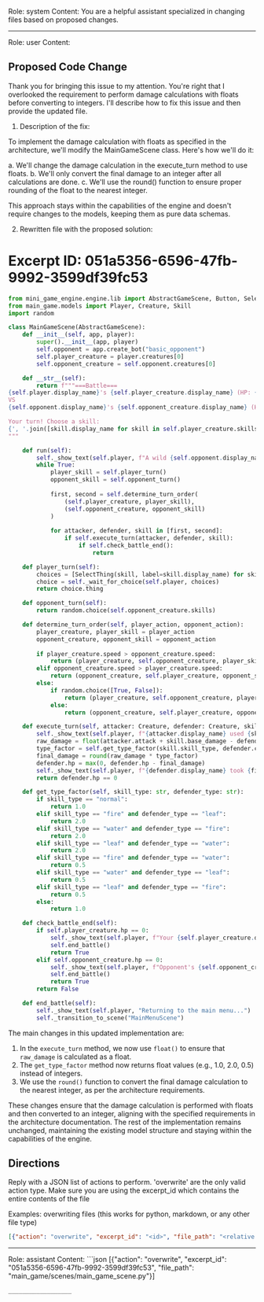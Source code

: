 Role: system
Content: You are a helpful assistant specialized in changing files based on proposed changes.
__________________
Role: user
Content: 
## Proposed Code Change
Thank you for bringing this issue to my attention. You're right that I overlooked the requirement to perform damage calculations with floats before converting to integers. I'll describe how to fix this issue and then provide the updated file.

1. Description of the fix:

To implement the damage calculation with floats as specified in the architecture, we'll modify the MainGameScene class. Here's how we'll do it:

a. We'll change the damage calculation in the execute_turn method to use floats.
b. We'll only convert the final damage to an integer after all calculations are done.
c. We'll use the round() function to ensure proper rounding of the float to the nearest integer.

This approach stays within the capabilities of the engine and doesn't require changes to the models, keeping them as pure data schemas.

2. Rewritten file with the proposed solution:

# Excerpt ID: 051a5356-6596-47fb-9992-3599df39fc53
```python main_game/scenes/main_game_scene.py
from mini_game_engine.engine.lib import AbstractGameScene, Button, SelectThing
from main_game.models import Player, Creature, Skill
import random

class MainGameScene(AbstractGameScene):
    def __init__(self, app, player):
        super().__init__(app, player)
        self.opponent = app.create_bot("basic_opponent")
        self.player_creature = player.creatures[0]
        self.opponent_creature = self.opponent.creatures[0]

    def __str__(self):
        return f"""===Battle===
{self.player.display_name}'s {self.player_creature.display_name} (HP: {self.player_creature.hp}/{self.player_creature.max_hp})
VS
{self.opponent.display_name}'s {self.opponent_creature.display_name} (HP: {self.opponent_creature.hp}/{self.opponent_creature.max_hp})

Your turn! Choose a skill:
{', '.join([skill.display_name for skill in self.player_creature.skills])}
"""

    def run(self):
        self._show_text(self.player, f"A wild {self.opponent.display_name} appeared!")
        while True:
            player_skill = self.player_turn()
            opponent_skill = self.opponent_turn()
            
            first, second = self.determine_turn_order(
                (self.player_creature, player_skill),
                (self.opponent_creature, opponent_skill)
            )
            
            for attacker, defender, skill in [first, second]:
                if self.execute_turn(attacker, defender, skill):
                    if self.check_battle_end():
                        return

    def player_turn(self):
        choices = [SelectThing(skill, label=skill.display_name) for skill in self.player_creature.skills]
        choice = self._wait_for_choice(self.player, choices)
        return choice.thing

    def opponent_turn(self):
        return random.choice(self.opponent_creature.skills)

    def determine_turn_order(self, player_action, opponent_action):
        player_creature, player_skill = player_action
        opponent_creature, opponent_skill = opponent_action
        
        if player_creature.speed > opponent_creature.speed:
            return (player_creature, self.opponent_creature, player_skill), (opponent_creature, self.player_creature, opponent_skill)
        elif opponent_creature.speed > player_creature.speed:
            return (opponent_creature, self.player_creature, opponent_skill), (player_creature, self.opponent_creature, player_skill)
        else:
            if random.choice([True, False]):
                return (player_creature, self.opponent_creature, player_skill), (opponent_creature, self.player_creature, opponent_skill)
            else:
                return (opponent_creature, self.player_creature, opponent_skill), (player_creature, self.opponent_creature, player_skill)

    def execute_turn(self, attacker: Creature, defender: Creature, skill: Skill):
        self._show_text(self.player, f"{attacker.display_name} used {skill.display_name}!")
        raw_damage = float(attacker.attack + skill.base_damage - defender.defense)
        type_factor = self.get_type_factor(skill.skill_type, defender.creature_type)
        final_damage = round(raw_damage * type_factor)
        defender.hp = max(0, defender.hp - final_damage)
        self._show_text(self.player, f"{defender.display_name} took {final_damage} damage!")
        return defender.hp == 0

    def get_type_factor(self, skill_type: str, defender_type: str):
        if skill_type == "normal":
            return 1.0
        elif skill_type == "fire" and defender_type == "leaf":
            return 2.0
        elif skill_type == "water" and defender_type == "fire":
            return 2.0
        elif skill_type == "leaf" and defender_type == "water":
            return 2.0
        elif skill_type == "fire" and defender_type == "water":
            return 0.5
        elif skill_type == "water" and defender_type == "leaf":
            return 0.5
        elif skill_type == "leaf" and defender_type == "fire":
            return 0.5
        else:
            return 1.0

    def check_battle_end(self):
        if self.player_creature.hp == 0:
            self._show_text(self.player, f"Your {self.player_creature.display_name} fainted! You lost the battle.")
            self.end_battle()
            return True
        elif self.opponent_creature.hp == 0:
            self._show_text(self.player, f"Opponent's {self.opponent_creature.display_name} fainted! You won the battle!")
            self.end_battle()
            return True
        return False

    def end_battle(self):
        self._show_text(self.player, "Returning to the main menu...")
        self._transition_to_scene("MainMenuScene")
```

The main changes in this updated implementation are:

1. In the `execute_turn` method, we now use `float()` to ensure that `raw_damage` is calculated as a float.
2. The `get_type_factor` method now returns float values (e.g., 1.0, 2.0, 0.5) instead of integers.
3. We use the `round()` function to convert the final damage calculation to the nearest integer, as per the architecture requirements.

These changes ensure that the damage calculation is performed with floats and then converted to an integer, aligning with the specified requirements in the architecture documentation. The rest of the implementation remains unchanged, maintaining the existing model structure and staying within the capabilities of the engine.

## Directions
Reply with a JSON list of actions to perform. 'overwrite' are the only valid action type. 
Make sure you are using the excerpt_id which contains the entire contents of the file

Examples:
overwriting files (this works for python, markdown, or any other file type)
```json output_example1
[{"action": "overwrite", "excerpt_id": "<id>", "file_path": "<relative file path>"}]
```

__________________
Role: assistant
Content: ```json
[{"action": "overwrite", "excerpt_id": "051a5356-6596-47fb-9992-3599df39fc53", "file_path": "main_game/scenes/main_game_scene.py"}]
```
__________________
